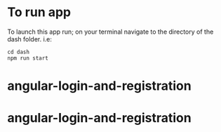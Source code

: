 # To run app

To launch this app run; on your terminal navigate to the directory of the dash folder. i.e:

```
cd dash
npm run start
```
# angular-login-and-registration
# angular-login-and-registration
